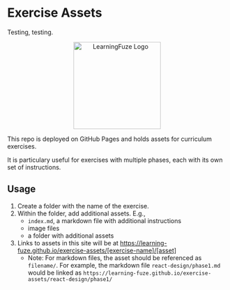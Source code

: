# Exercise Assets

Testing, testing.

<p align="middle">
  <img width="200" src="assets/lfz.png" alt="LearningFuze Logo">
</p>

This repo is deployed on GitHub Pages and holds assets for curriculum exercises.

It is particulary useful for exercises with multiple phases, each with its own set of instructions.

## Usage

1. Create a folder with the name of the exercise.
1. Within the folder, add additional assets. E.g.,
   - `index.md`, a markdown file with additional instructions
   - image files
   - a folder with additional assets
1. Links to assets in this site will be at https://learning-fuze.github.io/exercise-assets/[exercise-name]/[asset]
   - Note: For markdown files, the asset should be referenced as `filename/`. For example, the markdown file `react-design/phase1.md` would be linked as `https://learning-fuze.github.io/exercise-assets/react-design/phase1/`
